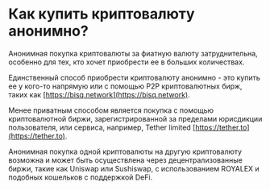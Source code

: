 # Как купить криптовалюту анонимно?

Анонимная покупка криптовалюты за фиатную валюту затруднительна, особенно для тех, кто хочет приобрести ее в больших количествах.

Единственный способ приобрести криптовалюту анонимно - это купить ее у кого-то напрямую или с помощью P2P криптовалютных бирж, таких как [https://bisq.network](https://bisq.network).

Менее приватным способом является покупка с помощью криптовалютной биржи, зарегистрированной за пределами юрисдикции пользователя, или сервиса, например, Tether limited [https://tether.to](https://tether.to).

Анонимная покупка одной криптовалюты на другую криптовалюту возможна и может быть осуществлена через децентрализованные биржи, такие как Uniswap или Sushiswap, с использованием ROYALEX и подобных кошельков с поддержкой DeFi.